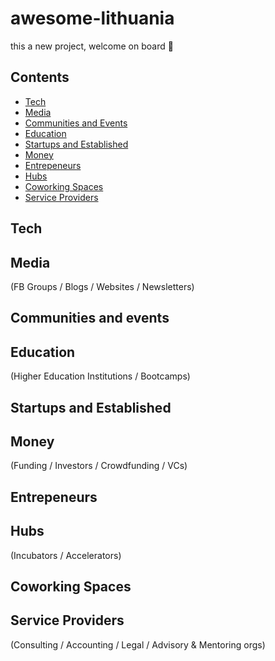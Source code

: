 # awesome-lithuania

this a new project, welcome on board 👋

## Contents

- [Tech](#tech)
- [Media](#media)
- [Communities and Events](#communities-and-events)
- [Education](#education)
- [Startups and Established](#startups-and-established)
- [Money](#money)
- [Entrepeneurs](#entrepeneurs)
- [Hubs](#hubs)
- [Coworking Spaces](#coworking-spaces)
- [Service Providers](#service-providers)

## Tech 


## Media
(FB Groups / Blogs / Websites / Newsletters)


## Communities and events


## Education
(Higher Education Institutions / Bootcamps)


## Startups and Established


## Money
(Funding / Investors / Crowdfunding / VCs)


## Entrepeneurs


## Hubs
(Incubators / Accelerators)


## Coworking Spaces


## Service Providers
(Consulting / Accounting / Legal / Advisory & Mentoring orgs)
